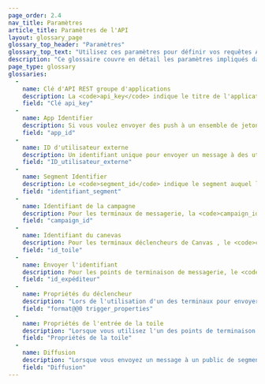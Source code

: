 ```yaml
---
page_order: 2.4
nav_title: Paramètres
article_title: Paramètres de l'API
layout: glossary_page
glossary_top_header: "Paramètres"
glossary_top_text: "Utilisez ces paramètres pour définir vos requêtes API. Bien que les paramètres dont vous avez besoin soient listés sous les terminaux, cela devrait vous donner plus de détails sur leurs nuances et autres spécifications."
description: "Ce glossaire couvre en détail les paramètres impliqués dans la réalisation de requêtes API."
page_type: glossary
glossaries:
  - 
    name: Clé d'API REST groupe d'applications
    description: La <code>api_key</code> indique le titre de l'application avec laquelle les données de cette requête sont associées et authentifie le demandeur en tant que personne autorisée à envoyer des messages à l'application. Il doit être inclus avec chaque requête en tant qu'en-tête d'autorisation HTTP. Il se trouve dans la section <strong>Console développeur</strong> du tableau de bord Braze.
    field: "Clé api_key"
  - 
    name: App Identifier
    description: Si vous voulez envoyer des push à un ensemble de jetons de l'appareil (au lieu des utilisateurs), vous devez indiquer au nom de quelle application spécifique vous envoyez des messages. Dans ce cas, vous fournirez l'identifiant d'application approprié dans un objet Tokens. Il se trouve dans la section <strong>Console développeur</strong> du tableau de bord Braze.
    field: "app_id"
  - 
    name: ID d'utilisateur externe
    description: Un identifiant unique pour envoyer un message à des utilisateurs spécifiques. Cet identifiant devrait être le même que celui que vous avez défini dans le Braze SDK. Vous ne pouvez cibler que les utilisateurs qui ont déjà été identifiés via le SDK ou l'API de l'utilisateur. Un maximum de 50 identifiants d'utilisateurs externes sont autorisés dans une requête. <br> <br> Pour déclencher des terminaux de campagne, si vous fournissez ce champ, les critères seront calqués avec les segments de la campagne et seuls les utilisateurs qui sont dans la liste des identifiants d'utilisateurs externes et le segment de la campagne recevront le message.
    field: "ID_utilisateur_externe"
  - 
    name: Segment Identifier
    description: Le <code>segment_id</code> indique le segment auquel le message doit être envoyé. Un identificateur de segment pour chacun des segments que vous avez créés se trouve dans la section <strong>Console de développeur</strong> du tableau de bord Braze. <br> <br> Pour les terminaisons du message, si vous fournissez à la fois un identifiant de segment et une liste des identifiants d'utilisateurs externes dans une seule demande de messagerie. les critères seront calqués et seuls les utilisateurs qui se trouvent dans la liste des identifiants d'utilisateurs externes et le segment fourni recevront le message.
    field: "identifiant_segment"
  - 
    name: Identifiant de la campagne
    description: Pour les terminaux de messagerie, la <code>campaign_id</code> indique la campagne API dans laquelle les analytiques d'un message doivent être suivies. Un identifiant de campagne pour chacune des campagnes que vous avez créées se trouve dans la section <strong>Console de développeur</strong> du tableau de bord de Braze. Si vous fournissez un identifiant de campagne dans le corps de la requête, vous devez fournir un <code>message_variation_id</code> dans chacun des objets du message indiquant la variante représentée de votre campagne. <br> <br> Pour les fins de déclenchement de la campagne, le <code>campaign_id</code> indique l'ID API de la campagne à déclencher. Ce champ est requis pour toutes les requêtes de point de terminaison de déclenchement.
    field: "campaign_id"
  - 
    name: Identifiant du canevas
    description: Pour les terminaux déclencheurs de Canvas , le <code>canvas_id</code> indique l'identifiant du Canvas à déclencher ou à planifier. Ce champ est requis pour toutes les requêtes de point de terminaison de déclenchement.
    field: "id_toile"
  - 
    name: Envoyer l'identifiant
    description: Pour les points de terminaison de messagerie, le <code>send_id</code> indique l'envoi sous lequel les analytiques d'un message doivent être suivies. Le <code>send_id</code> vous permet de récupérer des analytiques pour une instance spécifique d'une campagne envoyée via le point de terminaison <code>sends/data_series</code>. Les campagnes de déclenchement API et API envoyées en tant que diffusion génèreront automatiquement un identifiant d'envoi si un identifiant d'envoi n'est pas fourni. <br> <br> Si vous voulez spécifier votre propre <code>send_id</code>, vous devez d'abord en créer un via le <code>sends/id/create</code> endpoint. Le <code>send_id</code> doit être tous les caractères ASCII et au plus 64 caractères de long.  Vous pouvez réutiliser un identifiant d'envoi à travers plusieurs envois de la même campagne si vous voulez grouper l'analyse de ces envois ensemble. <br> <br> Veuillez noter que le suivi <code>send_id</code> n'est pas disponible pour les e-mails envoyés via Mailjet. <br> <br> Les conversions de campagne sont attribuées au dernier <code>send_id suivi</code> que l'utilisateur a reçu de cette campagne, à moins que le dernier envoi de l'utilisateur reçu ne soit désuivi.
    field: "id_expéditeur"
  - 
    name: Propriétés du déclencheur
    description: "Lors de l'utilisation d'un des terminaux pour envoyer une campagne avec la livraison déclenchée par API, vous pouvez fournir une carte des clés et des valeurs pour personnaliser votre message. Si vous faites une requête API qui contient un objet dans <code>\"trigger_properties\"</code>, les valeurs de cet objet peuvent alors être référencées dans votre modèle de message sous l'espace de noms <code>api_trigger_properties</code>. <br> <br> Par exemple, une requête avec <code>\"trigger_properties\" : {\"product_name\" : \"shoes\", \"product_price\" : 79. 9}</code> pourrait ajouter le mot \"chaussures\" au message en ajoutant <code>{{api_trigger_properties.${product_name}}}</code>."
    field: "format@@0 trigger_properties"
  - 
    name: Propriétés de l'entrée de la toile
    description: "Lorsque vous utilisez l'un des points de terminaison pour déclencher ou planifier un Canvas via l'API, vous pouvez fournir une carte des clés et des valeurs pour personnaliser les messages envoyés par les premières étapes de votre Canvas, dans l'espace de noms <code>\"canvas_entry_properties\"</code>. <br> <br> Par exemple, une requête avec <code>\"canvas_entry_properties\" : {\"product_name\" : \"shoes\", \"product_price\" : 79. 9}</code> pourrait ajouter le mot \"chaussures\" à un message en ajoutant <code>{{canvas_entry_properties.${product_name}}}</code>."
    field: "Propriétés de la toile"
  - 
    name: Diffusion
    description: "Lorsque vous envoyez un message à un public de segment ou de campagne en utilisant un point de terminaison de l'API, Braze vous demande de définir explicitement si votre message est ou non un « envoyer » à un grand groupe d'utilisateurs en incluant un booléen <code>broadcast</code> dans l'appel API. C'est-à-dire, si vous avez l'intention d'envoyer un message API à l'ensemble du segment qu'une campagne ou Canvas cible, vous devez inclure <code>broadcast: true</code> dans votre appel API. <br><br>La diffusion est un champ requis et la valeur par défaut définie par Braze lorsqu'une campagne ou Canvas est faite est <code>diffusée : false</code>. Vous ne pouvez pas avoir à la fois la liste <code>broadcast: true</code> et une liste de destinataires <code></code> spécifiée. Si le drapeau <code>broadcast</code> est défini à true et qu'une liste explicite de destinataires est fournie, le point de terminaison de l'API retournera une erreur. De même, y compris <code>broadcast: false</code> et ne pas fournir de liste de destinataires retournera une erreur. \n<br><br>Faites preuve de prudence lorsque vous mettez <code>broadcast: true</code>, comme paramétrage involontaire de ce drapeau peut vous faire envoyer votre campagne ou Canvas à un public plus grand que prévu. Le drapeau <code>diffusion</code> est requis pour se protéger contre les envois accidentels à de grands groupes d'utilisateurs."
    field: "Diffusion"
---
```


